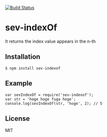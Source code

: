 [![Build Status](https://travis-ci.org/tadashiy1012/sev-indexOf.svg?branch=master)](https://travis-ci.org/tadashiy1012/sev-indexOf)

# sev-indexOf
It returns the index value appears in the n-th

## Installation
`$ npm install sev-indexof`

## Example
    var sevIndexOf = require('sev-indexof');
    var str = 'hoge hoge fuga hoge';
    console.log(sevIndexOf(str, 'hoge', 2); // 5
    
## License
MIT
